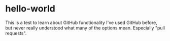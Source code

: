 # hello-world
This is a test to learn about GitHub functionality
I've used GitHub before, but never really understood what many of the options mean.
Especially "pull requests".

